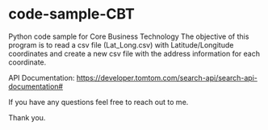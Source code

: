 # code-sample-CBT
Python code sample for Core Business Technology
The objective of this program is to read a csv file (Lat_Long.csv) with Latitude/Longitude coordinates and create a new csv file with the address information for each coordinate.

API Documentation:
https://developer.tomtom.com/search-api/search-api-documentation#

If you have any questions feel free to reach out to me.


Thank you.
